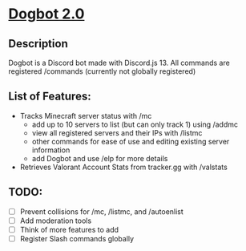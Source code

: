 # [Dogbot 2.0](https://discord.com/api/oauth2/authorize?client_id=848283770041532425&permissions=8&scope=bot%20applications.commands)
## Description
  Dogbot is a Discord bot made with Discord.js 13. All commands are registered /commands (currently not globally registered)
  
## List of Features:
  * Tracks Minecraft server status with /mc
    - add up to 10 servers to list (but can only track 1) using /addmc
    - view all registered servers and their IPs with /listmc
    - other commands for ease of use and editing existing server information
    - add Dogbot and use /elp for more details
  * Retrieves Valorant Account Stats from tracker.gg with /valstats

## TODO: 
  - [ ] Prevent collisions for /mc, /listmc, and /autoenlist
  - [ ] Add moderation tools
  - [ ] Think of more features to add
  - [ ] Register Slash commands globally
